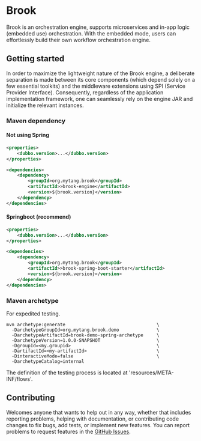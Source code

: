 # Brook

Brook is an orchestration engine, supports microservices and in-app logic (embedded use) orchestration. With the embedded mode, users can effortlessly build their own workflow orchestration engine.

## Getting started

In order to maximize the lightweight nature of the Brook engine, a deliberate separation is made between its core components (which depend solely on a few essential toolkits) and the middleware extensions using SPI (Service Provider Interface). Consequently, regardless of the application implementation framework, one can seamlessly rely on the engine JAR and initialize the relevant instances.

### Maven dependency

#### Not using Spring

```xml
<properties>
    <dubbo.version>...</dubbo.version>
</properties>

<dependencies>
    <dependency>
        <groupId>org.mytang.brook</groupId>
        <artifactId>>brook-engine</artifactId>
        <version>${brook.version}</version>
    </dependency>
</dependencies>
```

#### Springboot (recommend)

```xml
<properties>
    <dubbo.version>...</dubbo.version>
</properties>

<dependencies>
    <dependency>
        <groupId>org.mytang.brook</groupId>
        <artifactId>>brook-spring-boot-starter</artifactId>
        <version>${brook.version}</version>
    </dependency>
</dependencies>
```

### Maven archetype

For expedited testing.

```shell
mvn archetype:generate                                  \
  -DarchetypeGroupId=org.mytang.brook.demo              \
  -DarchetypeArtifactId=brook-demo-spring-archetype     \
  -DarchetypeVersion=1.0.0-SNAPSHOT                     \
  -DgroupId=<my.groupid>                                \
  -DartifactId=<my-artifactId>                          \
  -DinteractiveMode=false                               \
  -DarchetypeCatalog=internal
```

The definition of the testing process is located at 'resources/META-INF/flows'.

## Contributing

Welcomes anyone that wants to help out in any way, whether that includes reporting problems, helping with documentation, or contributing code changes to fix bugs, add tests, or implement new features. You can report problems to request features in the [GitHub Issues](https://github.com/mytang0/brook/issues).